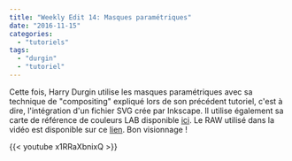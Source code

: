 ```yaml
---
title: "Weekly Edit 14: Masques paramétriques"
date: "2016-11-15"
categories: 
  - "tutoriels"
tags: 
  - "durgin"
  - "tutoriel"
---
```


Cette fois, Harry Durgin utilise les masques paramétriques avec sa technique de "compositing" expliqué lors de son précédent tutoriel, c'est à dire, l'intégration d'un fichier SVG crée par Inkscape. Il utilise également sa carte de référence de couleurs LAB disponible [ici](http://weeklyedit.com/lab-reference-chart/). Le RAW utilisé dans la vidéo est disponible sur ce [lien](https://drive.google.com/open?id=0B7mIPRZEcQpAWXNfUnREY1JqV00). Bon visionnage !

{{< youtube x1RRaXbnixQ >}}
